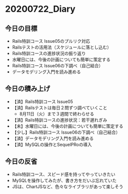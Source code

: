 # 20200722_Diary

## 今日の目標

- Rails特訓コース Issue05のプルリク対応
- Railsテストの活用法（スケジュールに落とし込む）
- Rails特訓コースの進捗状況の振り返り
- 水曜日には、今後の計画についても簡単に策定する
- Rails特訓コース Issue06の下調べ（自己結合）
- データモデリング入門を読み進める

## 今日の積み上げ

- 【済】Rails特訓コース Issue05
- 【済】Railsテストは毎日２問ずつ調べていくこと
  - 8月11日（火）まで３週間で終わらせる
- 【済】Rails特訓コースの進捗状況：若干遅れぎみ
- 【未】水曜日には、今後の計画についても簡単に策定する
- 【少し】Rails特訓コース Issue06の下調べ（自己結合）
- 【済】データモデリング入門を読み進める
- 【済】MySQLの操作とSequelPRoの導入

## 今日の反省

- Rails特訓コース、スピード感を持ってやっていきたい
- MySQLを操作してみたが、書き方をだいぶ忘れていた
- JSは、ChartJSなど、色々なライブラリがあって楽しそう
